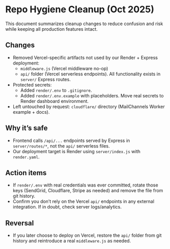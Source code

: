 # Repo Hygiene Cleanup (Oct 2025)

This document summarizes cleanup changes to reduce confusion and risk while keeping all production features intact.

## Changes

- Removed Vercel-specific artifacts not used by our Render + Express deployment:
  - `middleware.js` (Vercel middleware no-op)
  - `api/` folder (Vercel serverless endpoints). All functionality exists in `server/` Express routes.
- Protected secrets:
  - Added `render/.env` to `.gitignore`.
  - Added `render/.env.example` with placeholders. Move real secrets to Render dashboard environment.
- Left untouched by request: `cloudflare/` directory (MailChannels Worker example + docs).

## Why it’s safe

- Frontend calls `/api/...` endpoints served by Express in `server/routes/*`, not the `api/` serverless files.
- Our deployment target is Render using `server/index.js` with `render.yaml`.

## Action items

- If `render/.env` with real credentials was ever committed, rotate those keys (SendGrid, Cloudflare, Stripe as needed) and remove the file from git history.
- Confirm you don’t rely on the Vercel `api/` endpoints in any external integration. If in doubt, check server logs/analytics.

## Reversal

- If you later choose to deploy on Vercel, restore the `api/` folder from git history and reintroduce a real `middleware.js` as needed.

